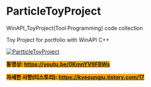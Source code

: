 # ParticleToyProject
WinAPI_ToyProject(Tool Programming) code  collection  

Toy Project for portfolio with WinAPI C++

<!-- <img src="https://img1.daumcdn.net/thumb/R1280x0/?scode=mtistory2&fname=https%3A%2F%2Fblog.kakaocdn.net%2Fdn%2FMa3PT%2FbtrWBhEp68J%2FCYPQy7p6EPkkLvIljIK3Vk%2Fimg.png"> -->
[![PartticleToyProject](https://img1.daumcdn.net/thumb/R1280x0/?scode=mtistory2&fname=https%3A%2F%2Fblog.kakaocdn.net%2Fdn%2FMa3PT%2FbtrWBhEp68J%2FCYPQy7p6EPkkLvIljIK3Vk%2Fimg.png)](https://youtu.be/0KmnYV9FBWs)



<mark style="background-color:orange">**동영상: https://youtu.be/0KmnYV9FBWs**  </mark> 

<mark style="background-color:orange">**자세한 사항(티스토리): https://kyeoungju.tistory.com/17**  </mark> 
